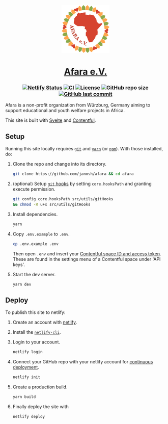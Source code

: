 <p align="center">
  <a href="https://afara.foundation"><img src="static/favicon.svg" alt="Favicon" width=150></a>
</p>

<h1 align="center">
  <a href="https://afara.foundation">Afara e.V.</a>
</h1>

<h3 align="center">

[![Netlify Status](https://api.netlify.com/api/v1/badges/209f70e1-0a07-4d82-b642-55c77f2af40f/deploy-status)](https://app.netlify.com/sites/afara/deploys)
[![CI](https://github.com/janosh/afara/workflows/CI/badge.svg)](https://github.com/janosh/afara/actions)
[![License](https://img.shields.io/github/license/janosh/afara?label=License)](/license)
![GitHub repo size](https://img.shields.io/github/repo-size/janosh/afara?label=Repo+Size)
[![GitHub last commit](https://img.shields.io/github/last-commit/janosh/afara?label=Last+Commit)](https://github.com/janosh/afara/commits/main)

</h3>

Afara is a non-profit organization from Würzburg, Germany aiming to support educational and youth welfare projects in Africa.

This site is built with [Svelte](https://github.com/sveltejs/svelte) and [Contentful](https://contentful.com).

## Setup

Running this site locally requires [`git`](https://git-scm.com) and [`yarn`](https://yarnpkg.com) (or [`npm`](https://npmjs.com)). With those installed, do:

1. Clone the repo and change into its directory.

   ```sh
   git clone https://github.com/janosh/afara && cd afara
   ```

2. (optional) Setup [`git` hooks](https://git-scm.com/book/en/v2/Customizing-Git-Git-Hooks) by setting `core.hooksPath` and granting execute permission.

   ```sh
   git config core.hooksPath src/utils/gitHooks
   && chmod -R u+x src/utils/gitHooks
   ```

3. Install dependencies.

   ```sh
   yarn
   ```

4. Copy `.env.example` to `.env`.

   ```sh
   cp .env.example .env
   ```

   Then open `.env` and insert your [Contentful space ID and access token](https://contentful.com/developers/docs/references/authentication). These are found in the settings menu of a Contentful space under 'API keys'.

5. Start the dev server.

   ```sh
   yarn dev
   ```

## Deploy

To publish this site to netlify:

1. Create an account with [netlify](https://netlify.com).
2. Install the [`netlify-cli`](https://netlify.com/docs/cli).
3. Login to your account.

   ```sh
   netlify login
   ```

4. Connect your GitHub repo with your netlify account for [continuous deployment](https://netlify.com/docs/cli/#continuous-deployment).

   ```sh
   netlify init
   ```

5. Create a production build.

   ```sh
   yarn build
   ```

6. Finally deploy the site with

   ```sh
   netlify deploy
   ```
